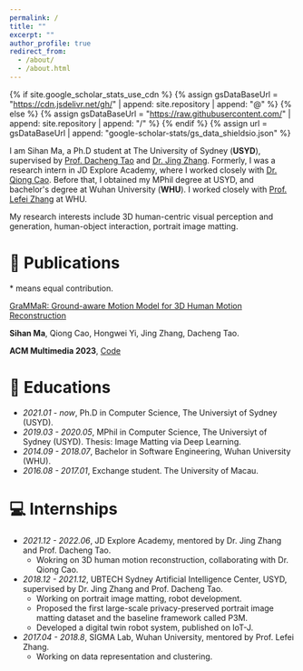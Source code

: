 ```yaml
---
permalink: /
title: ""
excerpt: ""
author_profile: true
redirect_from: 
  - /about/
  - /about.html
---
```


{% if site.google_scholar_stats_use_cdn %}
{% assign gsDataBaseUrl = "https://cdn.jsdelivr.net/gh/" | append: site.repository | append: "@" %}
{% else %}
{% assign gsDataBaseUrl = "https://raw.githubusercontent.com/" | append: site.repository | append: "/" %}
{% endif %}
{% assign url = gsDataBaseUrl | append: "google-scholar-stats/gs_data_shieldsio.json" %}

<span class='anchor' id='about-me'></span>
I am Sihan Ma, a Ph.D student at The University of Sydney (<strong>USYD</strong>), supervised by <a href="https://scholar.google.com/citations?user=RwlJNLcAAAAJ&hl=en">Prof. Dacheng Tao</a> and <a href="https://scholar.google.com.hk/citations?user=9jH5v74AAAAJ">Dr. Jing Zhang</a>. Formerly, I was a research intern in JD Explore Academy, where I worked closely with <a href="https://qiongcao.github.io/">Dr. Qiong Cao</a>. Before that, I obtained my MPhil degree at USYD, and bachelor's degree at Wuhan University (<strong>WHU</strong>). I worked closely with <a href="https://scholar.google.com/citations?user=BLKHwNwAAAAJ">Prof. Lefei Zhang</a> at WHU. 

My research interests include 3D human-centric visual perception and generation, human-object interaction, portrait image matting. 

<!-- # 🔥 News
- *2022.02*: &nbsp;🎉🎉 Lorem ipsum dolor sit amet, consectetur adipiscing elit. Vivamus ornare aliquet ipsum, ac tempus justo dapibus sit amet. 
- *2022.02*: &nbsp;🎉🎉 Lorem ipsum dolor sit amet, consectetur adipiscing elit. Vivamus ornare aliquet ipsum, ac tempus justo dapibus sit amet.  -->

# 📝 Publications 

\* means equal contribution.

[GraMMaR: Ground-aware Motion Model for 3D Human Motion Reconstruction](https://arxiv.org/abs/2306.16736)

**Sihan Ma**, Qiong Cao, Hongwei Yi, Jing Zhang, Dacheng Tao.

**ACM Multimedia 2023**, [Code](https://github.com/xymsh/GraMMaR)

<!-- - <a href="https://arxiv.org/abs/2306.16736">GraMMaR: Ground-aware Motion Model for 3D Human Motion Reconstruction</a>,  
  - <strong>Sihan Ma</strong>, Qiong Cao, Hongwei Yi, Jing Zhang, Dacheng Tao.
  - <strong>ACM Multimedia 2023</strong> | <a href="https://github.com/xymsh/GraMMaR">Code</a>

<li><a href="https://arxiv.org/abs/2203.16828">Rethinking portrait matting with privacy preserving</a>,  
      <strong>Sihan Ma</strong>, Jizhizi Li, Jing Zhang, He Zhang, Dacheng Tao.
      <strong>IJCV 2023</strong> | <a href="https://github.com/ViTAE-Transformer/P3M-Net">Code</a> </li>

- <a href="https://arxiv.org/pdf/2104.14222.pdf">Privacy-Preserving Portrait Matting</a>,  
      Jizhizi Li\*, <strong>Sihan Ma</strong>\*, Jing Zhang, Dacheng Tao.
      <strong>ACM Multimedia 2021</strong> | <a href="https://github.com/JizhiziLi/P3M">Code</a> </li>

<li><a href="https://ieeexplore.ieee.org/document/9386242">Terra: A Smart and Sensible Digital Twin Framework for Robust Robot Deployment in Challenging Environments</a>,  
      Yamin Mo, <strong>Sihan Ma</strong>, Haoran Gong, Zhe Chen, Jing Zhang, Dacheng Tao.
      <strong>IoT-J 2021</strong></li>

<li><a href="https://www.sciencedirect.com/science/article/abs/pii/S003132032030251X">Multistage Attention Network for Image Inpainting</a>,  
      Ning Wang, <strong>Sihan Ma</strong>, Jingyuan Li, Yipeng Zhang, Lefei Zhang.
      <strong>PR 2020</strong></li>

<li><a href="https://www.ijcai.org/proceedings/2018/352">Self-Representative Manifold Concept Factorization with Adaptive Neighbors for Clustering</a>,  
      <strong>Sihan Ma</strong>, Lefei Zhang, Wenbin Hu, Yipeng Zhang, Jia Wu, Xuelong Li.
      <strong>IJCAI 2018</strong></li> -->

# 📖 Educations
- *2021.01 - now*, Ph.D in Computer Science, The Universiyt of Sydney (USYD).
- *2019.03 - 2020.05*, MPhil in Computer Science, The Universiyt of Sydney (USYD). Thesis: Image Matting via Deep Learning. 
- *2014.09 - 2018.07*, Bachelor in Software Engineering, Wuhan University (WHU).
- *2016.08 - 2017.01*, Exchange student. The University of Macau.

# 💻 Internships
- *2021.12 - 2022.06*, JD Explore Academy, mentored by Dr. Jing Zhang and Prof. Dacheng Tao. 
  - Wokring on 3D human motion reconstruction, collaborating with Dr. Qiong Cao.
- *2018.12 - 2021.12*, UBTECH Sydney Artificial Intelligence Center, USYD, supervised by Dr. Jing Zhang and Prof. Dacheng Tao. 
  - Working on portrait image matting, robot development. 
  - Proposed the first large-scale privacy-preserved portrait image matting dataset and the baseline framework called P3M. 
  - Developed a digital twin robot system, published on IoT-J.
- *2017.04 - 2018.8*, SIGMA Lab, Wuhan University, mentored by Prof. Lefei Zhang. 
  - Working on data representation and clustering.